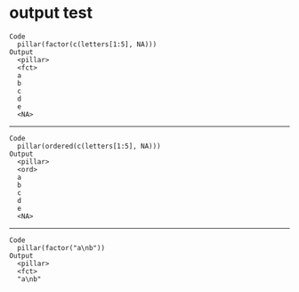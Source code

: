 # output test

    Code
      pillar(factor(c(letters[1:5], NA)))
    Output
      <pillar>
      <fct>
      a    
      b    
      c    
      d    
      e    
      <NA> 

---

    Code
      pillar(ordered(c(letters[1:5], NA)))
    Output
      <pillar>
      <ord>
      a    
      b    
      c    
      d    
      e    
      <NA> 

---

    Code
      pillar(factor("a\nb"))
    Output
      <pillar>
      <fct> 
      "a\nb"

